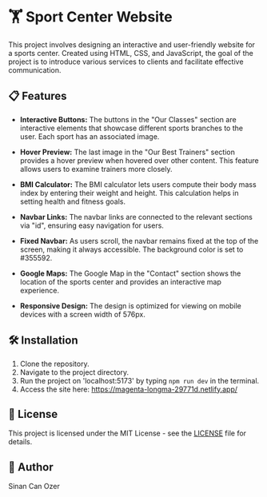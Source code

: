 # 🏋️ Sport Center Website

This project involves designing an interactive and user-friendly website for a sports center. Created using HTML, CSS, and JavaScript, the goal of the project is to introduce various services to clients and facilitate effective communication.

## 📋 Features

- **Interactive Buttons:** The buttons in the "Our Classes" section are interactive elements that showcase different sports branches to the user. Each sport has an associated image.

- **Hover Preview:** The last image in the "Our Best Trainers" section provides a hover preview when hovered over other content. This feature allows users to examine trainers more closely.

- **BMI Calculator:** The BMI calculator lets users compute their body mass index by entering their weight and height. This calculation helps in setting health and fitness goals.

- **Navbar Links:** The navbar links are connected to the relevant sections via "id", ensuring easy navigation for users.

- **Fixed Navbar:** As users scroll, the navbar remains fixed at the top of the screen, making it always accessible. The background color is set to #355592.

- **Google Maps:** The Google Map in the "Contact" section shows the location of the sports center and provides an interactive map experience.

- **Responsive Design:** The design is optimized for viewing on mobile devices with a screen width of 576px.

## 🛠️ Installation

1. Clone the repository.
2. Navigate to the project directory.
3. Run the project on 'localhost:5173' by typing `npm run dev` in the terminal.
4. Access the site here: https://magenta-longma-29771d.netlify.app/
## 📝 License

This project is licensed under the MIT License - see the [LICENSE](LICENSE) file for details.

## 👤 Author

Sinan Can Ozer

